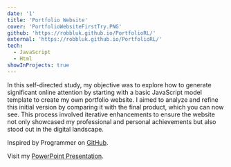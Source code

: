 ```yaml
---
date: '1'
title: 'Portfolio Website'
cover: 'PortfolioWebsiteFirstTry.PNG'
github: 'https://robbluk.github.io/PortfolioRL/'
external: 'https://robbluk.github.io/PortfolioRL/'
tech:
  - JavaScript
  - Html
showInProjects: true
---
```


In this self-directed study, my objective was to explore how to generate significant online attention by starting with a basic JavaScript model template to create my own portfolio website. I aimed to analyze and refine this initial version by comparing it with the final product, which you can now see. This process involved iterative enhancements to ensure the website not only showcased my professional and personal achievements but also stood out in the digital landscape.

Inspired by Programmer on [GitHub](https://github.com/adrianhajdin/portfolio_website).

Visit my [PowerPoint Presentation](https://1drv.ms/p/s!AlylDCNPs_O-iSQzpEty-Ru9JoEY?e=ybJUso).
